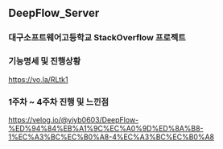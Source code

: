 ## DeepFlow_Server

### 대구소프트웨어고등학교 StackOverflow 프로젝트

### 기능명세 및 진행상황
https://vo.la/RLtk1

### 1주차 ~ 4주차 진행 및 느낀점
https://velog.io/@yiyb0603/DeepFlow-%ED%94%84%EB%A1%9C%EC%A0%9D%ED%8A%B8-1%EC%A3%BC%EC%B0%A8-4%EC%A3%BC%EC%B0%A8